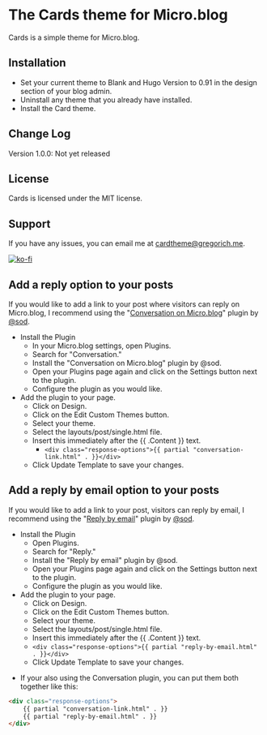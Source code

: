 # The Cards theme for Micro.blog
Cards is a simple theme for Micro.blog.

## Installation
- Set your current theme to Blank and Hugo Version to 0.91 in the design section of your blog admin.
- Uninstall any theme that you already have installed.
- Install the Card theme.

## Change Log
Version 1.0.0: Not yet released

## License
Cards is licensed under the MIT license.

## Support
If you have any issues, you can email me at cardtheme@gregorich.me.

[![ko-fi](https://ko-fi.com/img/githubbutton_sm.svg)](https://ko-fi.com/M4M0DLOZR)

## Add a reply option to your posts
If you would like to add a link to your post where visitors can reply on Micro.blog, I recommend using the "[Conversation on Micro.blog](https://github.com/svendahlstrand/plugin-conversation-on-mb)" plugin by [@sod](https://micro.blog/sod).

-   Install the Plugin
    -   In your Micro.blog settings, open Plugins.
    -   Search for "Conversation."
    -   Install the "Conversation on Micro.blog" plugin by @sod.
    -   Open your Plugins page again and click on the Settings button next to the plugin.
    -   Configure the plugin as you would like.
-   Add the plugin to your page.
    -   Click on Design.
    -   Click on the Edit Custom Themes button.
    -   Select your theme.
    -   Select the layouts/post/single.html file.
    -   Insert this immediately after the {{ .Content }} text.
        -   `<div class="response-options">{{ partial "conversation-link.html" . }}</div>`
    -   Click Update Template to save your changes.

## Add a reply by email option to your posts
If you would like to add a link to your post, visitors can reply by email, I recommend using the "[Reply by email](https://github.com/svendahlstrand/plugin-reply-by-email)" plugin by [@sod](https://micro.blog/sod).

- Install the Plugin
	- Open Plugins.
	- Search for "Reply."
	- Install the "Reply by email" plugin by @sod.
	- Open your Plugins page again and click on the Settings button next to the plugin.
	- Configure the plugin as you would like.
- Add the plugin to your page.
	- Click on Design.
	- Click on the Edit Custom Themes button.
	- Select your theme.
	- Select the layouts/post/single.html file.
	- Insert this immediately after the {{ .Content }} text.
	- `<div class="response-options">{{ partial "reply-by-email.html" . }}</div>`
	- Click Update Template to save your changes.

* If your also using the Conversation plugin, you can put them both together like this:
```html
<div class="response-options">
	{{ partial "conversation-link.html" . }}
	{{ partial "reply-by-email.html" . }}
</div>
```